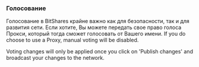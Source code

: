 ### Голосование

Голосование в BitShares крайне важно как для безопасности, так и для развития сети. Если хотите, Вы можете передать свое право голоса Прокси, который тогда сможет голосовать от Вашего имени. If you do choose to use a Proxy, manual voting will be disabled.

Voting changes will only be applied once you click on 'Publish changes' and broadcast your changes to the network.